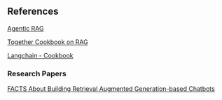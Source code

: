 ## References

[Agentic RAG](https://blog.lancedb.com/multi-document-agentic-rag-a-walkthrough/)

[Together Cookbook on RAG](https://github.com/togethercomputer/together-cookbook/tree/main)

[Langchain - Cookbook](https://github.com/langchain-ai/langchain/tree/master/cookbook)

### Research Papers

[FACTS About Building Retrieval Augmented Generation-based Chatbots](./_00_research_papers/2407.07858v1.pdf)